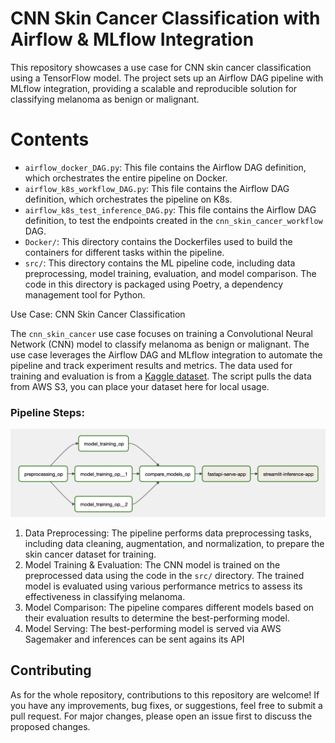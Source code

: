 # CNN Skin Cancer Classification with Airflow & MLflow Integration

This repository showcases a use case for CNN skin cancer classification using a TensorFlow model. The project sets up an Airflow DAG pipeline with MLflow integration, providing a scalable and reproducible solution for classifying melanoma as benign or malignant.

# Contents

* `airflow_docker_DAG.py`: This file contains the Airflow DAG definition, which orchestrates the entire pipeline on Docker.
* `airflow_k8s_workflow_DAG.py`: This file contains the Airflow DAG definition, which orchestrates the pipeline on K8s.
* `airflow_k8s_test_inference_DAG.py`: This file contains the Airflow DAG definition, to test the endpoints created in the `cnn_skin_cancer_workflow` DAG.
* `Docker/`: This directory contains the Dockerfiles used to build the containers for different tasks within the pipeline.
* `src/`: This directory contains the ML pipeline code, including data preprocessing, model training, evaluation, and model comparison. The code in this directory is packaged using Poetry, a dependency management tool for Python.

Use Case: CNN Skin Cancer Classification

The `cnn_skin_cancer` use case focuses on training a Convolutional Neural Network (CNN) model to classify melanoma as benign or malignant. The use case leverages the Airflow DAG and MLflow integration to automate the pipeline and track experiment results and metrics. The data  used for training and evaluation is from a [Kaggle dataset](https://www.kaggle.com/code/fanconic/cnn-for-skin-cancer-detection). The script pulls the data from AWS S3, you can place your dataset here for local usage.

### Pipeline Steps:

![](images/use-case-pipeline-graph.png)

1. Data Preprocessing: The pipeline performs data preprocessing tasks, including data cleaning, augmentation, and normalization, to prepare the skin cancer dataset for training.
2. Model Training & Evaluation: The CNN model is trained on the preprocessed data using the code in the `src/` directory. The trained model is evaluated using various performance metrics to assess its effectiveness in classifying melanoma.
3. Model Comparison: The pipeline compares different models based on their evaluation results to determine the best-performing model.
4. Model Serving: The best-performing model is served via AWS Sagemaker and inferences can be sent agains its API

## Contributing

As for the whole repository, contributions to this repository are welcome! If you have any improvements, bug fixes, or suggestions, feel free to submit a pull request. For major changes, please open an issue first to discuss the proposed changes.
